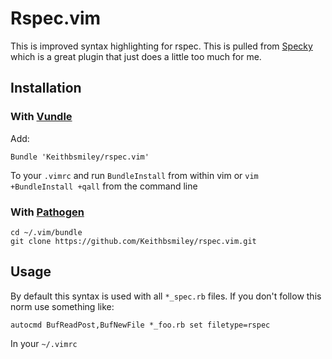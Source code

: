 # Rspec.vim

This is improved syntax highlighting for rspec. This is pulled from [Specky](http://www.vim.org/scripts/script.php?script_id=2286) which is a great plugin that just does a little too much for me.

## Installation

### With [Vundle](https://github.com/gmarik/vundle)

Add:

```
Bundle 'Keithbsmiley/rspec.vim'
```

To your `.vimrc` and run `BundleInstall` from within vim or `vim +BundleInstall +qall` from the command line

### With [Pathogen](https://github.com/tpope/vim-pathogen)

```
cd ~/.vim/bundle
git clone https://github.com/Keithbsmiley/rspec.vim.git
```

## Usage

By default this syntax is used with all `*_spec.rb` files. If you don't follow this norm use something like:

```
autocmd BufReadPost,BufNewFile *_foo.rb set filetype=rspec
```

In your `~/.vimrc`

